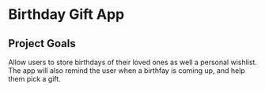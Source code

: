 # Birthday Gift App
## Project Goals
Allow users to store birthdays of their loved ones as well a personal wishlist. The app will also remind the user when a birthfay is coming up, and help them pick a gift.